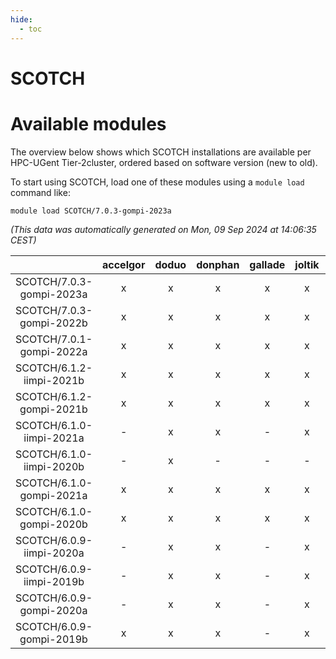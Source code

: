```yaml
---
hide:
  - toc
---
```


SCOTCH
======

# Available modules


The overview below shows which SCOTCH installations are available per HPC-UGent Tier-2cluster, ordered based on software version (new to old).

To start using SCOTCH, load one of these modules using a `module load` command like:

```shell
module load SCOTCH/7.0.3-gompi-2023a
```

*(This data was automatically generated on Mon, 09 Sep 2024 at 14:06:35 CEST)*  

| |accelgor|doduo|donphan|gallade|joltik|shinx|skitty|
| :---: | :---: | :---: | :---: | :---: | :---: | :---: | :---: |
|SCOTCH/7.0.3-gompi-2023a|x|x|x|x|x|x|x|
|SCOTCH/7.0.3-gompi-2022b|x|x|x|x|x|x|x|
|SCOTCH/7.0.1-gompi-2022a|x|x|x|x|x|-|x|
|SCOTCH/6.1.2-iimpi-2021b|x|x|x|x|x|-|x|
|SCOTCH/6.1.2-gompi-2021b|x|x|x|x|x|-|x|
|SCOTCH/6.1.0-iimpi-2021a|-|x|x|-|x|-|x|
|SCOTCH/6.1.0-iimpi-2020b|-|x|-|-|-|-|-|
|SCOTCH/6.1.0-gompi-2021a|x|x|x|x|x|-|x|
|SCOTCH/6.1.0-gompi-2020b|x|x|x|x|x|-|x|
|SCOTCH/6.0.9-iimpi-2020a|-|x|x|-|x|-|x|
|SCOTCH/6.0.9-iimpi-2019b|-|x|x|-|x|-|x|
|SCOTCH/6.0.9-gompi-2020a|-|x|x|-|x|-|x|
|SCOTCH/6.0.9-gompi-2019b|x|x|x|-|x|-|x|
